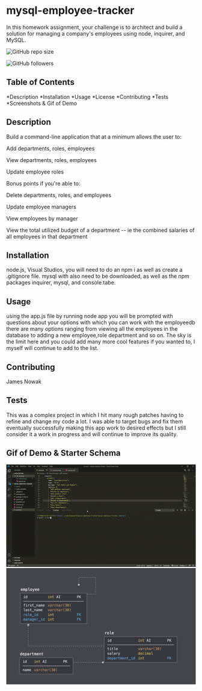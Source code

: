 # mysql-employee-tracker
 In this homework assignment, your challenge is to architect and build a solution for managing a company's employees using node, inquirer, and MySQL.

 ![GitHub repo size](https://img.shields.io/github/repo-size/JN3AZ/mysql-employee-tracker?logo=github&logoColor=green&style=plastic)

 ![GitHub followers](https://img.shields.io/github/followers/JN3AZ) 

##  Table of Contents

*Description
*Installation
*Usage
*License
*Contributing
*Tests
*Screenshots & Gif of Demo

##  Description
Build a command-line application that at a minimum allows the user to:

Add departments, roles, employees

View departments, roles, employees

Update employee roles

Bonus points if you're able to:

Delete departments, roles, and employees

Update employee managers

View employees by manager

View the total utilized budget of a department -- ie the combined salaries of all employees in that department


##  Installation

node.js, Visual Studios, you will need to do an npm i as well as create a .gitignore file. mysql with also need to be downloaded, as well as the npm packages inquirer, mysql, and console.tabe.

##  Usage

using the app.js file by running node app you will be prompted with questions about your options with which you can work with the employeedb there are many options ranging from viewing all the employees in the database to adding a new employee,role department and so on. The sky is the limit here and you could add many more cool features if you wanted to, I myself will continue to add to the list.

##  Contributing

James Nowak

##  Tests

This was a complex project in which I hit many rough patches having to refine and change my code a lot. I was able to target bugs and fix them eventually successfully making this app work to desired effects but I still consider it a work in progress and will continue to improve its quality.

##  Gif of Demo & Starter Schema 

<img src="assets\serverjs-mysql-employee-tracker.gif" width="1000">

<img src="assets\schema.png" width="1000">
